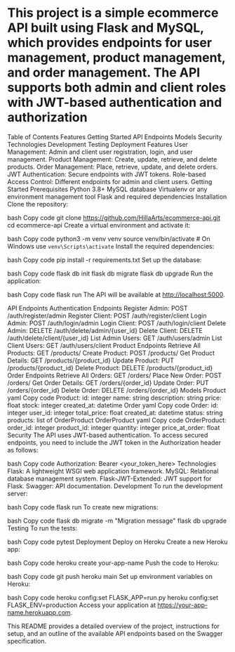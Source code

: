 # This project is a simple ecommerce API built using Flask and MySQL, which provides endpoints for user management, product management, and order management. The API supports both admin and client roles with JWT-based authentication and authorization

Table of Contents
Features
Getting Started
API Endpoints
Models
Security
Technologies
Development
Testing
Deployment
Features
User Management: Admin and client user registration, login, and user management.
Product Management: Create, update, retrieve, and delete products.
Order Management: Place, retrieve, update, and delete orders.
JWT Authentication: Secure endpoints with JWT tokens.
Role-based Access Control: Different endpoints for admin and client users.
Getting Started
Prerequisites
Python 3.8+
MySQL database
Virtualenv or any environment management tool
Flask and required dependencies
Installation
Clone the repository:

bash
Copy code
git clone <https://github.com/HillaArts/ecommerce-api.git>
cd ecommerce-api
Create a virtual environment and activate it:

bash
Copy code
python3 -m venv venv
source venv/bin/activate  # On Windows use `venv\Scripts\activate`
Install the required  dependencies:

bash
Copy code
pip install -r requirements.txt
Set up the database:

bash
Copy code
flask db init
flask db migrate
flask db upgrade
Run the application:

bash
Copy code
flask run
The API will be available at <http://localhost:5000>.

API Endpoints
Authentication Endpoints
Register Admin: POST /auth/register/admin
Register Client: POST /auth/register/client
Login Admin: POST /auth/login/admin
Login Client: POST /auth/login/client
Delete Admin: DELETE /auth/delete/admin/{user_id}
Delete Client: DELETE /auth/delete/client/{user_id}
List Admin Users: GET /auth/users/admin
List Client Users: GET /auth/users/client
Product Endpoints
Retrieve All Products: GET /products/
Create Product: POST /products/
Get Product Details: GET /products/{product_id}
Update Product: PUT /products/{product_id}
Delete Product: DELETE /products/{product_id}
Order Endpoints
Retrieve All Orders: GET /orders/
Place New Order: POST /orders/
Get Order Details: GET /orders/{order_id}
Update Order: PUT /orders/{order_id}
Delete Order: DELETE /orders/{order_id}
Models
Product
yaml
Copy code
Product:
  id: integer
  name: string
  description: string
  price: float
  stock: integer
  created_at: datetime
Order
yaml
Copy code
Order:
  id: integer
  user_id: integer
  total_price: float
  created_at: datetime
  status: string
  products: list of OrderProduct
OrderProduct
yaml
Copy code
OrderProduct:
  order_id: integer
  product_id: integer
  quantity: integer
  price_at_order: float
Security
The API uses JWT-based authentication. To access secured endpoints, you need to include the JWT token in the Authorization header as follows:

bash
Copy code
Authorization: Bearer <your_token_here>
Technologies
Flask: A lightweight WSGI web application framework.
MySQL: Relational database management system.
Flask-JWT-Extended: JWT support for Flask.
Swagger: API documentation.
Development
To run the development server:

bash
Copy code
flask run
To create new migrations:

bash
Copy code
flask db migrate -m "Migration message"
flask db upgrade
Testing
To run the tests:

bash
Copy code
pytest
Deployment
Deploy on Heroku
Create a new Heroku app:

bash
Copy code
heroku create your-app-name
Push the code to Heroku:

bash
Copy code
git push heroku main
Set up environment variables on Heroku:

bash
Copy code
heroku config:set FLASK_APP=run.py
heroku config:set FLASK_ENV=production
Access your application at <https://your-app-name.herokuapp.com>.

This README provides a detailed overview of the project, instructions for setup, and an outline of the available API endpoints based on the Swagger specification.
